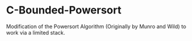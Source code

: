 # C-Bounded-Powersort
Modification of the Powersort Algorithm (Originally by Munro and Wild) to work via a limited stack. 
